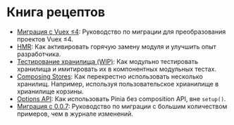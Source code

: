 # Книга рецептов

-   [Миграция с Vuex ≤4](./migration-vuex.md): Руководство по миграции для преобразования проектов Vuex ≤4.
-   [HMR](./hot-module-replacement.md): Как активировать горячую замену модуля и улучшить опыт разработчика.
-   [Тестирование хранилища (WIP)](./testing.md): Как модульно тестировать хранилища и имитировать их в компонентных модульных тестах.
-   [Composing Stores](./composing-stores.md): Как перекрестно использовать несколько хранилищ. Например, используя пользовательское хрианилище в хрианилище корзины.
-   [Options API](./options-api.md): Как использовать Pinia без composition API, вне `setup()`.
-   [Миграция с 0.0.7](./migration-0-0-7.md): Руководство по миграции с большим количеством примеров, чем в журнале изменений.

